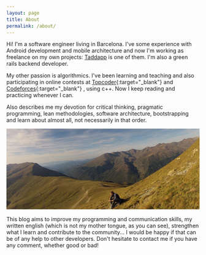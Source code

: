 ```yaml
---
layout: page
title: About
permalink: /about/
---
```


Hi! I'm a software engineer living in Barcelona.
I've some experience with Android development and mobile architecture
and now I'm working as freelance on my own projects:
[Taddapp](/taddapp/) is one of them.
I'm also a green rails backend developer.

My other passion is algorithmics.
I've been learning and teaching and also participating in online contests at [Topcoder](https://www.topcoder.com/members/jfm/){:target="_blank"}
and [Codeforces](http://codeforces.com/profile/jfm){:target="_blank"}
, using c++. Now I keep reading and practicing whenever I can.

Also describes me my devotion for critical thinking, pragmatic programming,
lean methodologies, software architecture, bootstrapping
and learn about almost all, not necessarily in that order.

![Me](/assets/images/about.jpg)

This blog aims to improve my programming and communication skills,
my written english (which is not my mother tongue, as you can see),
strengthen what I learn and contribute to the community...
I would be happy if that can be of any help to other developers.
Don't hesitate to contact me if you have any comment, whether good or bad!  

